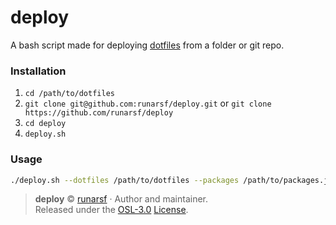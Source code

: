 # deploy
A bash script made for deploying [dotfiles](https://github.com/runarsf/dotfiles) from a folder or git repo.

### Installation

1. `cd /path/to/dotfiles`
2. `git clone git@github.com:runarsf/deploy.git` or `git clone https://github.com/runarsf/deploy`
3. `cd deploy`
4. `deploy.sh`

### Usage
```bash
./deploy.sh --dotfiles /path/to/dotfiles --packages /path/to/packages.json
```

> **deploy** © [runarsf](https://github.com/runarsf) · Author and maintainer.<br>
> Released under the [OSL-3.0](https://opensource.org/licenses/OSL-3.0) [License](https://github.com/runarsf/deploy/blob/master/LICENSE).
